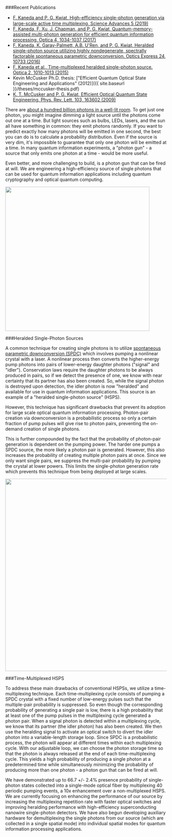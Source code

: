 ###Recent Publications
* [F. Kaneda and P. G. Kwiat, High-eﬃciency single-photon generation via large-scale active time multiplexing, Science Advances 5 (2019)](https://advances.sciencemag.org/content/5/10/eaaw8586) 
* [F. Kaneda, F. Xu, J. Chapman, and P. G. Kwiat, Quantum-memory-assisted multi-photon generation for efficient quantum information processing, Optica 4, 1034-1037 (2017)](https://www.osapublishing.org/optica/abstract.cfm?uri=optica-4-9-1034)
* [F. Kaneda, K. Garay-Palmett, A.B. U'Ren, and P. G. Kwiat, Heralded single-photon source utilizing highly nondegenerate, spectrally factorable spontaneous parametric downconversion. Optics Express 24, 10733 (2016)](https://www.osapublishing.org/oe/abstract.cfm?uri=oe-24-10-10733)
* [F. Kaneda et al., Time-multiplexed heralded single-photon source. Optica 2, 1010-1013 (2015)](https://www.osapublishing.org/optica/abstract.cfm?uri=optica-2-12-1010)
* Kevin McCusker Ph.D. thesis: ["Efficient Quantum Optical State Engineering and Applications" (2012)]({{ site.baseurl }}/theses/mccusker-thesis.pdf)
* [K. T. McCusker and P. G. Kwiat, Efficient Optical Quantum State Engineering. Phys. Rev. Lett. 103, 163602 (2009)](https://journals.aps.org/prl/abstract/10.1103/PhysRevLett.103.163602)


There are [about a hundred billion photons in a well-lit room](https://scienceblogs.com/builtonfacts/2009/03/05/counting-photons). To get just one photon, you might imagine dimming a light source until the photons come out one at a time. But light sources such as bulbs, LEDs, lasers, and the sun all have something in common: they emit photons randomly. If you want to predict exactly how many photons will be emitted in one second, the best you can do is to calculate a probability distribution. Even if the source is very dim, it's impossible to guarantee that only one photon will be emitted at a time. In many quantum information experiments, a "photon gun" - a source that only emits one photon at a time - would be more useful.
 
Even better, and more challenging to build, is a photon gun that can be fired at will. We are engineering a high-efficiency source of single photons that can be used for quantum information applications including quantum cryptography and optical quantum computing.

<img src="{{ site.baseurl }}/img/hsps.png" class="img-responsive pull-right" width="450"/>

###Heralded Single-Photon Sources

A common technique for creating single photons is to utilize [spontaneous parametric downconversion (SPDC)](https://en.wikipedia.org/wiki/Spontaneous_parametric_down-conversion) which involves pumping a nonlinear crystal with a laser. A nonlinear process then converts the higher-energy pump photons into pairs of lower-energy daughter photons ("signal" and "idler"). Conservation laws require the daughter photons to be always produced in pairs, so if we detect the presence of one, we know with near certainty that its partner has also been created. So, while the signal photon is destroyed upon detection, the idler photon is now "heralded" and available for use in quantum information applications. This source is an example of a "heralded single-photon source" (HSPS).
  
However, this technique has significant drawbacks that prevent its adoption for large scale optical quantum information processing.  Photon-pair creation via downconversion is a probabilistic process so only a certain fraction of pump pulses will give rise to photon pairs, preventing the on-demand creation of single photons.

This is further compounded by the fact that the probability of photon-pair generation is dependent on the pumping power. The harder one pumps a SPDC source, the more likely a photon pair is generated. However, this also increases the probability of creating multiple photon pairs at once. Since we only want single pairs, we suppress the multi-pair probability by pumping the crystal at lower powers. This limits the single-photon generation rate which prevents this technique from being deployed at large scales.


<img src="{{ site.baseurl }}/img/tmhsps.png" class="img-responsive pull-right" width="600"/>

###Time-Multiplexed HSPS

To address these main drawbacks of conventional HSPSs, we utilize a time-multiplexing technique. Each time-multiplexing cycle consists of pumping a SPDC crystal with a fixed number of low-energy pulses such that the multiple-pair probability is suppressed. So even though the corresponding probability of generating a single pair is low, there is a high probability that at least one of the pump pulses in the multiplexing cycle generated a photon pair.
When a signal photon is detected within a multiplexing cycle, we know that its partner (the idler photon) has also been created. We then use the heralding signal to activate an optical switch to divert the idler photon into a variable-length storage loop. Since SPDC is a probabilistic process, the photon will appear at different times within each multiplexing cycle. With our adjustable loop, we can choose the photon storage time so that the photon is always released at the end of each time-multiplexing cycle. This yields a high probability of producing a single photon at a predetermined time while simultaneously minimizing the probability of producing more than one photon - a photon gun that can be fired at will.

We have demonstrated up to 66.7 +/- 2.4% presence probability of single-photon states collected into a single-mode optical fiber by multiplexing 40 periodic pumping events, a 10x enhancement over a non-multiplexed HSPS. We are currently focusing on enhancing the performance of our source by increasing the multiplexing repetition rate with faster optical switches and improving heralding performance with high-efficiency superconducting nanowire single-photon detectors. We have also begun developing auxiliary hardware for demultiplexing the single photons from our source (which are collected in a single spatial mode) into individual spatial modes for quantum information processing applications. 
